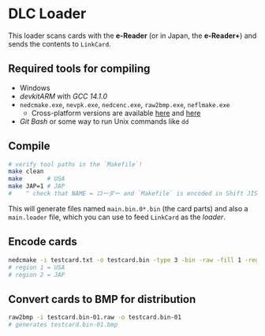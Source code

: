 # DLC Loader

This loader scans cards with the **e-Reader** (or in Japan, the **e-Reader+**) and sends the contents to `LinkCard`.

## Required tools for compiling

- Windows
- _devkitARM_ with _GCC 14.1.0_
- `nedcmake.exe`, `nevpk.exe`, `nedcenc.exe`, `raw2bmp.exe`, `neflmake.exe`
  * Cross-platform versions are available [here](https://github.com/AkBKukU/e-reader-dev) and [here](https://github.com/breadbored/nedclib)
- _Git Bash_ or some way to run Unix commands like `dd`

## Compile

``` bash
# verify tool paths in the `Makefile`!
make clean
make       # USA
make JAP=1 # JAP
#    ^ check that NAME = ローダー and `Makefile` is encoded in Shift JIS
```

This will generate files named `main.bin.0*.bin` (the card parts) and also a `main.loader` file, which you can use to feed `LinkCard` as the _loader_.

## Encode cards

```bash
nedcmake -i testcard.txt -o testcard.bin -type 3 -bin -raw -fill 1 -region 1 -name "Game name"
# region 1 = USA
# region 2 = JAP
```

## Convert cards to BMP for distribution

```bash
raw2bmp -i testcard.bin-01.raw -o testcard.bin-01
# generates testcard.bin-01.bmp
```

